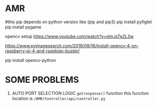 # AMR

#this pip depends on python version like (pip and pip3)
pip install pyfiglet
pip install pygame

opencv setup 
https://www.youtube.com/watch?v=xlmJsTeZL3w

https://www.pyimagesearch.com/2019/09/16/install-opencv-4-on-raspberry-pi-4-and-raspbian-buster/

pip install opencv-python


# SOME PROBLEMS

1. AUTO PORT SELECTION LOGIC `getresponse()` function this function location is `/AMR/Controller/api/controller.py` 
